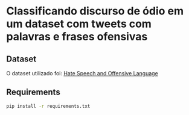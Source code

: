# Classificando discurso de ódio em um dataset com tweets com palavras e frases ofensivas

## Dataset

O dataset utilizado foi: [Hate Speech and Offensive Language](https://github.com/t-davidson/hate-speech-and-offensive-language) 

## Requirements

```bash	
pip install -r requirements.txt
```
